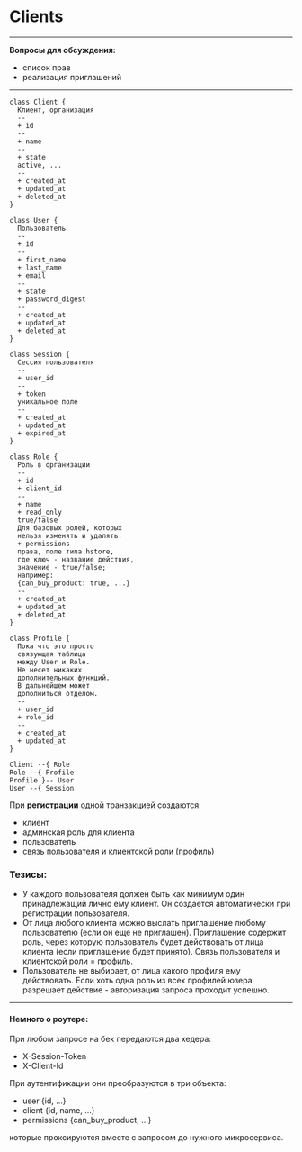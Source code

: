 # Clients

---

**Вопросы для обсуждения:**
* список прав
* реализация приглашений

---

```plantuml
class Client {
  Клиент, организация
  --
  + id
  --
  + name
  --
  + state
  active, ...
  --
  + created_at
  + updated_at
  + deleted_at
}

class User {
  Пользователь
  --
  + id
  --
  + first_name
  + last_name
  + email
  --
  + state
  + password_digest
  --
  + created_at
  + updated_at
  + deleted_at
}

class Session {
  Сессия пользователя
  --
  + user_id
  --
  + token
  уникальное поле
  --
  + created_at
  + updated_at
  + expired_at
}

class Role {
  Роль в организации
  --
  + id
  + client_id
  --
  + name
  + read_only
  true/false
  Для базовых ролей, которых
  нельзя изменять и удалять.
  + permissions
  права, поле типа hstore,
  где ключ - название действия,
  значение - true/false;
  например:
  {can_buy_product: true, ...}
  --
  + created_at
  + updated_at
  + deleted_at
}

class Profile {
  Пока что это просто
  связующая таблица
  между User и Role.
  Не несет никаких
  дополнительных функций.
  В дальнейшем может
  дополниться отделом.
  --
  + user_id
  + role_id
  --
  + created_at
  + updated_at
}

Client --{ Role
Role --{ Profile
Profile }-- User
User --{ Session
```

При **регистрации** одной транзакцией создаются:
* клиент
* админская роль для клиента
* пользователь
* связь пользователя и клиентской роли (профиль)

### Тезисы:
* У каждого пользователя должен быть как минимум один принадлежащий лично ему клиент. Он создается автоматически при регистрации пользователя.
* От лица любого клиента можно выслать приглашение любому пользователю (если он еще не приглашен). Приглашение содержит роль, через которую пользователь будет действовать от лица клиента (если приглашение будет принято). Связь пользователя и клиентской роли = профиль.
* Пользователь не выбирает, от лица какого профиля ему действовать. Если хоть одна роль из всех профилей юзера разрешает действие - авторизация запроса проходит успешно.

---

#### Немного о роутере:

При любом запросе на бек передаются два хедера:
* X-Session-Token
* X-Client-Id

При аутентификации они преобразуются в три объекта:
* user {id, ...}
* client {id, name, ...}
* permissions {can_buy_product, ...}

которые проксируются вместе с запросом до нужного микросервиса.
